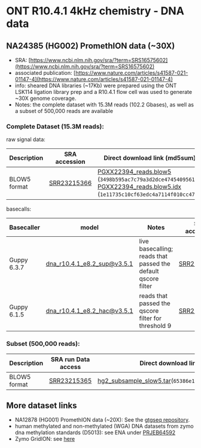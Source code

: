 # ONT R10.4.1 4kHz chemistry - DNA data

## NA24385 (HG002) PromethION data (~30X)

- SRA: [https://www.ncbi.nlm.nih.gov/sra/?term=SRS16575602](https://www.ncbi.nlm.nih.gov/sra/?term=SRS16575602)
- associated publication: [https://www.nature.com/articles/s41587-021-01147-4](https://www.nature.com/articles/s41587-021-01147-4)
- info: sheared DNA libraries (~17Kb) were prepared using the ONT LSK114 ligation library prep and a R10.4.1 flow cell was used to generate ~30X genome coverage.
- Notes: the complete dataset with 15.3M reads (102.2 Gbases), as well as a subset of 500,000 reads are available

### Complete Dataset (15.3M reads):

raw signal data:

| Description                                          | SRA accession                                                       | Direct download link (md5sum)  |
| ---------------------------------------------------- | ------------------------------------------------------------------- |--------------------------------|
| BLOW5 format | [SRR23215366](https://trace.ncbi.nlm.nih.gov/Traces/?view=run_browser&acc=SRR23215366&display=data-access)  | [PGXX22394_reads.blow5](https://slow5.bioinf.science/hg2_prom_slow5) (`3498b595ac7c79a3d2dce47454095610`), [PGXX22394_reads.blow5.idx](https://slow5.bioinf.science/hg2_prom_slow5_idx) (`1e11735c10cf63edc4a7114f010cc472`)|

basecalls:

| Basecaller         | model | Notes | SRA accession                                                                                               |
| ------------------ | ----  | ----  | ---------------------------------------------------------------------------------------------------------- |
| Guppy 6.3.7 | dna_r10.4.1_e8.2_sup@v3.5.1 | live basecalling;  reads that passed the default qscore filter | [SRR23215363](https://trace.ncbi.nlm.nih.gov/Traces/?view=run_browser&acc=SRR23215363&display=download) |
| Guppy 6.1.5 | dna_r10.4.1_e8.2_hac@v3.5.1 | reads that passed the qscore filter for threshold 9 | [SRR23215364](https://trace.ncbi.nlm.nih.gov/Traces/?view=run_browser&acc=SRR23215364&display=download) |


### Subset (500,000 reads):

| Description                                          | SRA run Data access                                                                                        | Direct download link (md5sum)  |
| ---------------------------------------------------- | ---------------------------------------------------------------------------------------------------------- |--------------------------------|
| BLOW5 format                   | [SRR23215365](https://trace.ncbi.nlm.nih.gov/Traces/?view=run_browser&acc=SRR23215365&display=data-access) |[hg2_subsample_slow5.tar](https://slow5.bioinf.science/hg2_prom_sub_slow5)(`65386e1da1d82b892677ad5614e8d84d`)|



## More dataset links

- NA12878 (HG001) PromethION data (~20X): See the [gtgseq repository](https://gentechgp.github.io/gtgseq/docs/data.html#na12878-hg001-promethion-data-20x).
- human methylated and non-methylated (WGA) DNA datasets from zymo dna methylation standards (D5013): see ENA under [PRJEB64592](https://www.ebi.ac.uk/ena/browser/view/PRJEB64592)
- Zymo GridION: see [here](https://github.com/Kirk3gaard/2023-basecalling-benchmarks)
